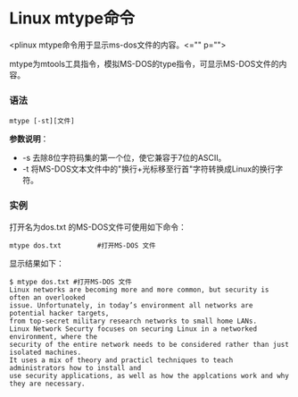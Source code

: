 
# Linux mtype命令



<plinux mtype命令用于显示ms-dos文件的内容。<="" p="">

mtype为mtools工具指令，模拟MS-DOS的type指令，可显示MS-DOS文件的内容。

### 语法

```
mtype [-st][文件]
```

**参数说明**：

*   -s 去除8位字符码集的第一个位，使它兼容于7位的ASCII。
*   -t 将MS-DOS文本文件中的"换行+光标移至行首"字符转换成Linux的换行字符。

### 实例

打开名为dos.txt 的MS-DOS文件可使用如下命令：

```
mtype dos.txt         #打开MS-DOS 文件 

```

显示结果如下：

```
$ mtype dos.txt #打开MS-DOS 文件  
Linux networks are becoming more and more common, but security is often an overlooked  
issue. Unfortunately, in today’s environment all networks are potential hacker targets,  
from top-secret military research networks to small home LANs.  
Linux Network Securty focuses on securing Linux in a networked environment, where the  
security of the entire network needs to be considered rather than just isolated machines.  
It uses a mix of theory and practicl techniques to teach administrators how to install and  
use security applications, as well as how the applcations work and why they are necessary.  

```



